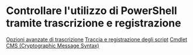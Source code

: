 # Controllare l'utilizzo di PowerShell tramite trascrizione e registrazione

[Opzioni avanzate di trascrizione](audit_transcript.md)
[Traccia e registrazione degli script](audit_script.md)
[Cmdlet CMS (Cryptographic Message Syntax)](audit_cms.md)<!--HONumber=Mar16_HO2-->
